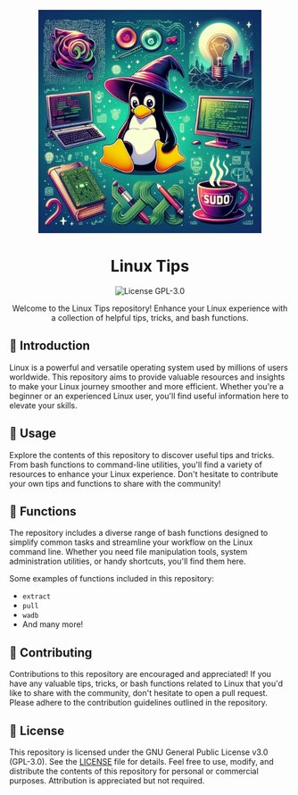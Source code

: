 <p align="center">
  <img src="head.jpg" alt="Linux Tips" width="400">
</p>

<h1 align="center">Linux Tips</h1>

<p align="center">
  <img src="https://img.shields.io/github/license/M4A28/linux_tip?style=flat-square" alt="License GPL-3.0">
</p>

<p align="center">Welcome to the Linux Tips repository! Enhance your Linux experience with a collection of helpful tips, tricks, and bash functions.</p>

## 🚀 Introduction

Linux is a powerful and versatile operating system used by millions of users worldwide. This repository aims to provide valuable resources and insights to make your Linux journey smoother and more efficient. Whether you're a beginner or an experienced Linux user, you'll find useful information here to elevate your skills.

## 🔧 Usage

Explore the contents of this repository to discover useful tips and tricks. From bash functions to command-line utilities, you'll find a variety of resources to enhance your Linux experience. Don't hesitate to contribute your own tips and functions to share with the community!

## 📝 Functions

The repository includes a diverse range of bash functions designed to simplify common tasks and streamline your workflow on the Linux command line. Whether you need file manipulation tools, system administration utilities, or handy shortcuts, you'll find them here.

Some examples of functions included in this repository:

- `extract` 
- `pull` 
- `wadb`
- And many more!

## 🤝 Contributing

Contributions to this repository are encouraged and appreciated! If you have any valuable tips, tricks, or bash functions related to Linux that you'd like to share with the community, don't hesitate to open a pull request. Please adhere to the contribution guidelines outlined in the repository.

## 📄 License

This repository is licensed under the GNU General Public License v3.0 (GPL-3.0). See the [LICENSE](LICENSE) file for details. Feel free to use, modify, and distribute the contents of this repository for personal or commercial purposes. Attribution is appreciated but not required.
